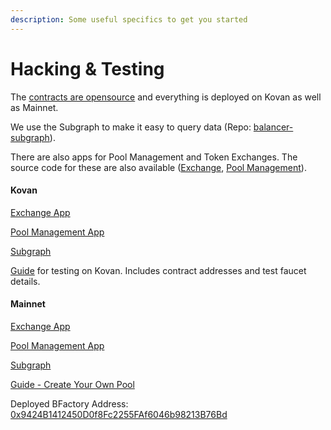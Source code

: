 ```yaml
---
description: Some useful specifics to get you started
---
```


# Hacking & Testing

The [contracts are opensource](https://github.com/balancer-labs/balancer-core) and everything is deployed on Kovan as well as Mainnet. 

We use the Subgraph to make it easy to query data \(Repo: [balancer-subgraph](https://github.com/balancer-labs/balancer-subgraph)\). 

There are also apps for Pool Management and Token Exchanges. The source code for these are also available \([Exchange](https://github.com/balancer-labs/balancer-exchange), [Pool Management](https://github.com/balancer-labs/pool-management)\).

#### Kovan

[Exchange App](https://kovan.balancer.exchange/#/swap)

[Pool Management App](https://kovan.pools.balancer.exchange/#/list)

[Subgraph](https://thegraph.com/explorer/subgraph/balancer-labs/balancer-kovan)

[Guide](https://docs.balancer.finance/guides/testing-on-kovan) for testing on Kovan. Includes contract addresses and test faucet details.

#### Mainnet

[Exchange App](https://balancer.exchange/#/swap)

[Pool Management App](https://beta.pools.balancer.exchange/#/list)

[Subgraph](https://thegraph.com/explorer/subgraph/balancer-labs/balancer)

[Guide - Create Your Own Pool](https://docs.balancer.finance/guides/creating-a-balancer-pool)

Deployed BFactory Address: [0x9424B1412450D0f8Fc2255FAf6046b98213B76Bd](https://etherscan.io/address/0x9424b1412450d0f8fc2255faf6046b98213b76bd)

